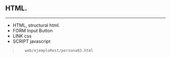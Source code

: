##  HTML.
-----

* HTML, structural html.
* FORM Input Button
* LINK css
* SCRIPT javascript

>        web/ejemploRest/persona03.html
        